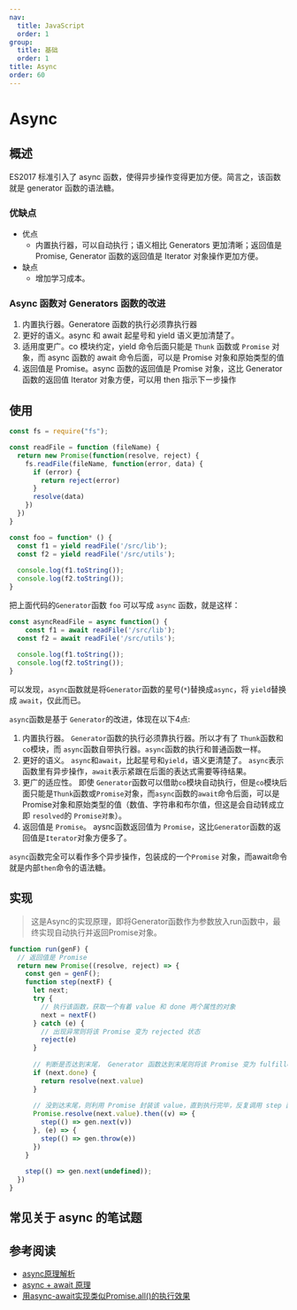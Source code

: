 ```yaml
---
nav:
  title: JavaScript
  order: 1
group:
  title: 基础
  order: 1
title: Async
order: 60
---
```


# Async

## 概述

ES2017 标准引入了 async 函数，使得异步操作变得更加方便。简言之，该函数就是 generator 函数的语法糖。

### 优缺点

- 优点
  - 内置执行器，可以自动执行；语义相比 Generators 更加清晰；返回值是  Promise, Generator 函数的返回值是 Iterator 对象操作更加方便。
- 缺点
  - 增加学习成本。

### Async 函数对 Generators 函数的改进

1. 内置执行器。Generatore 函数的执行必须靠执行器
2. 更好的语义。async 和 await 起星号和 yield 语义更加清楚了。
3. 适用度更广。co 模块约定，yield 命令后面只能是 `Thunk` 函数或 `Promise` 对象，而 async 函数的 await 命令后面，可以是 Promise 对象和原始类型的值
4. 返回值是 Promise。async 函数的返回值是  Promise 对象，这比 Generator 函数的返回值 Iterator 对象方便，可以用 then 指示下ー步操作

## 使用

```js
const fs = require("fs");

const readFile = function (fileName) {
  return new Promise(function(resolve, reject) {
    fs.readFile(fileName, function(error, data) {
      if (error) {
        return reject(error)
      }
      resolve(data)
    })
  })
}

const foo = function* () {
  const f1 = yield readFile('/src/lib');
  const f2 = yield readFile('/src/utils');
  
  console.log(f1.toString());
  console.log(f2.toString());
}
```

把上面代码的`Generator`函数 `foo` 可以写成 `async` 函数，就是这样：

```js
const asyncReadFile = async function() {
	const f1 = await readFile('/src/lib');
  const f2 = await readFile('/src/utils');
  
  console.log(f1.toString());
  console.log(f2.toString());
}
```

可以发现，`async`函数就是将`Generator`函数的星号(`*`)替换成`async`，将 `yield`替换成 `await`，仅此而已。

`async`函数是基于 `Generator`的改进，体现在以下4点:

1. 内置执行器。 `Generator`函数的执行必须靠执行器。所以才有了 `Thunk`函数和`co`模块，而 `async`函数自带执行器。`async`函数的执行和普通函数一样。
2. 更好的语义。 `async`和`await`，比起星号和`yield`，语义更清楚了。 `async`表示函数里有异步操作，`await`表示紧跟在后面的表达式需要等待结果。
3. 更广的适应性。 即使 `Generator`函数可以借助`co`模块自动执行，但是`co`模块后面只能是`Thunk`函数或`Promise`对象，而`async`函数的`await`命令后面，可以是 Promise对象和原始类型的值（数值、字符串和布尔值，但这是会自动转成立即 `resolved`的 `Promise对象`）。
4. 返回值是 `Promise`。 aysnc函数返回值为 `Promise`，这比`Generator`函数的返回值是`Iterator`对象方便多了。

`async`函数完全可以看作多个异步操作，包装成的一个`Promise` 对象，而await命令就是内部`then`命令的语法糖。

## 实现

> 这是Async的实现原理，即将Generator函数作为参数放入run函数中，最终实现自动执行并返回Promise对象。

```js
function run(genF) {
  // 返回值是 Promise
  return new Promise((resolve, reject) => {
    const gen = genF();
    function step(nextF) {
      let next;
      try {
        // 执行该函数，获取一个有着 value 和 done 两个属性的对象
        next = nextF()
      } catch (e) {
        // 出现异常则将该 Promise 变为 rejected 状态
        reject(e)
      }
      
      // 判断是否达到末尾， Generator 函数达到末尾则将该 Promise 变为 fulfilled 状态
      if (next.done) {
        return resolve(next.value)
      }
      
      // 没到达末尾，则利用 Promise 封装该 value，直到执行完毕，反复调用 step 函数，实现自动执行
      Promise.resolve(next.value).then((v) => {
        step(() => gen.next(v))
      }, (e) => {
        step(() => gen.throw(e))
      })
    }
    
    step(() => gen.next(undefined));
  })
}
```

## 常见关于 async 的笔试题



## 参考阅读

- [async原理解析](https://juejin.cn/post/6844904085708079112#heading-2)
- [async + await 原理](https://juejin.cn/post/6844904079840247821#heading-5)
- [用async-await实现类似Promise.all()的执行效果](https://blog.csdn.net/github_38589282/article/details/79268484)
